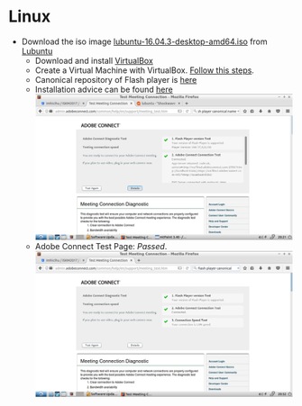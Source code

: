# Linux
   - Download the iso image [lubuntu-16.04.3-desktop-amd64.iso](http://cdimage.ubuntu.com/lubuntu/releases/16.04/release/lubuntu-16.04.3-desktop-amd64.iso) from [Lubuntu](http://lubuntu.me/downloads/)
     - Download and install [VirtualBox](https://www.virtualbox.org/wiki/Downloads)
     - Create a Virtual Machine with VirtualBox. [Follow this steps](https://bitbucket.org/imhicihu/virtualization-winglyph/issues/24/workflow-software-creation-and).
     - Canonical repository of Flash player is [here](http://archive.canonical.com/pool/partner/a/adobe-flashplugin/)
     - Installation advice can be found [here](http://www.ubuntu-guia.com/2013/08/instalar-flash-player-en-ubuntu.html)
     ![](images/1796976842-2017-10-04-202111_1128x641_scrot.png)
     -  Adobe Connect Test Page:  _Passed_.
     ![](images/1580105962-2017-10-04-205229_1128x641_scrot.png)